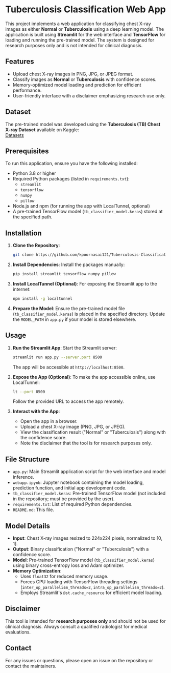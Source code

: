 # Tuberculosis Classification Web App

This project implements a web application for classifying chest X-ray images as either **Normal** or **Tuberculosis** using a deep learning model. The application is built using **Streamlit** for the web interface and **TensorFlow** for loading and running the pre-trained model. The system is designed for research purposes only and is not intended for clinical diagnosis.

## Features
- Upload chest X-ray images in PNG, JPG, or JPEG format.
- Classify images as **Normal** or **Tuberculosis** with confidence scores.
- Memory-optimized model loading and prediction for efficient performance.
- User-friendly interface with a disclaimer emphasizing research use only.

## Dataset
The pre-trained model was developed using the **Tuberculosis (TB) Chest X-ray Dataset** available on Kaggle:  
[Datasets](https://www.kaggle.com/datasets/tawsifurrahman/tuberculosis-tb-chest-xray-dataset)

## Prerequisites
To run this application, ensure you have the following installed:
- Python 3.8 or higher
- Required Python packages (listed in `requirements.txt`):
  - `streamlit`
  - `tensorflow`
  - `numpy`
  - `pillow`
- Node.js and npm (for running the app with LocalTunnel, optional)
- A pre-trained TensorFlow model (`tb_classifier_model.keras`) stored at the specified path.

## Installation
1. **Clone the Repository**:
   ```bash
   git clone https://github.com/kpoornasai121/Tuberculosis-Classification-System
   ```

2. **Install Dependencies**:
   Install the packages manually:
   ```bash
   pip install streamlit tensorflow numpy pillow
   ```

3. **Install LocalTunnel (Optional)**:
   For exposing the Streamlit app to the internet:
   ```bash
   npm install -g localtunnel
   ```

4. **Prepare the Model**:
   Ensure the pre-trained model file (`tb_classifier_model.keras`) is placed in the specified directory. Update the `MODEL_PATH` in `app.py` if your model is stored elsewhere.

## Usage
1. **Run the Streamlit App**:
   Start the Streamlit server:
   ```bash
   streamlit run app.py --server.port 8500
   ```
   The app will be accessible at `http://localhost:8500`.

2. **Expose the App (Optional)**:
   To make the app accessible online, use LocalTunnel:
   ```bash
   lt --port 8500
   ```
   Follow the provided URL to access the app remotely.

3. **Interact with the App**:
   - Open the app in a browser.
   - Upload a chest X-ray image (PNG, JPG, or JPEG).
   - View the classification result ("Normal" or "Tuberculosis") along with the confidence score.
   - Note the disclaimer that the tool is for research purposes only.

## File Structure
- `app.py`: Main Streamlit application script for the web interface and model inference.
- `webapp.ipynb`: Jupyter notebook containing the model loading, prediction function, and initial app development code.
- `tb_classifier_model.keras`: Pre-trained TensorFlow model (not included in the repository; must be provided by the user).
- `requirements.txt`: List of required Python dependencies.
- `README.md`: This file.

## Model Details
- **Input**: Chest X-ray images resized to 224x224 pixels, normalized to [0, 1].
- **Output**: Binary classification ("Normal" or "Tuberculosis") with a confidence score.
- **Model**: Pre-trained TensorFlow model (`tb_classifier_model.keras`) using binary cross-entropy loss and Adam optimizer.
- **Memory Optimization**: 
  - Uses `float32` for reduced memory usage.
  - Forces CPU loading with TensorFlow threading settings (`inter_op_parallelism_threads=2`, `intra_op_parallelism_threads=2`).
  - Employs Streamlit's `@st.cache_resource` for efficient model loading.

## Disclaimer
This tool is intended for **research purposes only** and should not be used for clinical diagnosis. Always consult a qualified radiologist for medical evaluations.

## Contact
For any issues or questions, please open an issue on the repository or contact the maintainers.
